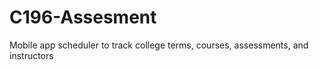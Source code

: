 # C196-Assesment
Mobile app scheduler to track college terms, courses, assessments, and instructors

